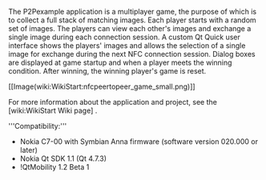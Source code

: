 
The P2Pexample application is a multiplayer game, the purpose of which is to collect a full stack of matching images. Each player starts with a random set of images. The players can view each other's images and exchange a single image during each connection session. A custom Qt Quick user interface shows the players' images and allows the selection of a single image for exchange during the next NFC connection session. Dialog boxes are displayed at game startup and when a player meets the winning condition. After winning, the winning player's game is reset.

[[Image(wiki:WikiStart:nfcpeertopeer_game_small.png)]]

For more information about the application and project, see the [wiki:WikiStart Wiki page] .

'''Compatibility:'''

* Nokia C7-00 with Symbian Anna firmware (software version 020.000 or later)
* Nokia Qt SDK 1.1 (Qt 4.7.3)
* !QtMobility 1.2 Beta 1
